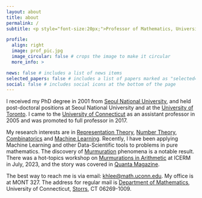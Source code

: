 ```yaml
---
layout: about
title: about
permalink: /
subtitle: <p style="font-size:20px;">Professor of Mathematics, University of Connecticut</p>

profile:
  align: right
  image: prof_pic.jpg
  image_circular: false # crops the image to make it circular
  more_info: >

news: false # includes a list of news items
selected_papers: false # includes a list of papers marked as "selected={true}"
social: false # includes social icons at the bottom of the page
---
```


I received my PhD degree in 2001 from <a href="https://en.snu.ac.kr/">Seoul National University</a>, and held post-doctoral 
        positions at Seoul National University and at the <a href="https://www.utoronto.ca/">University
        of Toronto</a>. I came to the <a href="https://uconn.edu/">University of Connecticut</a> as an assistant professor in 2005
        and was promoted to full professor in 2017. 
      
My research interests are in <a href="publications/index.html#RT">Representation Theory</a>, <a href="publications/index.html#NT">Number Theory</a>, 
        <a href="publications/index.html#CO">Combinatorics</a> and <a href="publications/index.html#ML">Machine Learning</a>. Recently, I have been applying Machine Learning and other Data-Scientific tools to problems in pure mathematics. The discovery of <a href="https://arxiv.org/pdf/2204.10140.pdf">Murmuration</a> phenomena is a notable result. There was a hot-topics workshop on <a href="https://icerm.brown.edu/events/htw-23-ma/">Murmurations in Arithmetic</a> at ICERM in July, 2023, and the story was covered in <a href="https://www.quantamagazine.org/elliptic-curve-murmurations-found-with-ai-take-flight-20240305/">Quanta Magazine</a>.

The best way to reach me is via email: <a href="mailto:khlee@math.uconn.edu">khlee@math.uconn.edu.</a> My office is at MONT 327. The address for regular mail is <a href="https://math.uconn.edu/">Department of Mathematics</a>, University of Connecticut, <a href="https://www.downtownstorrs.org/">Storrs</a>, CT 06269-1009.
